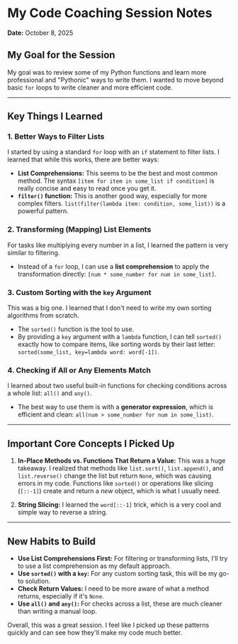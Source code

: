 # My Code Coaching Session Notes

**Date:** October 8, 2025

## My Goal for the Session

My goal was to review some of my Python functions and learn more professional and "Pythonic" ways to write them. I wanted to move beyond basic `for` loops to write cleaner and more efficient code.

---

## Key Things I Learned

### 1. Better Ways to Filter Lists

I started by using a standard `for` loop with an `if` statement to filter lists. I learned that while this works, there are better ways:

-   **List Comprehensions:** This seems to be the best and most common method. The syntax `[item for item in some_list if condition]` is really concise and easy to read once you get it.
-   **`filter()` function:** This is another good way, especially for more complex filters. `list(filter(lambda item: condition, some_list))` is a powerful pattern.

### 2. Transforming (Mapping) List Elements

For tasks like multiplying every number in a list, I learned the pattern is very similar to filtering.

-   Instead of a `for` loop, I can use a **list comprehension** to apply the transformation directly: `[num * some_number for num in some_list]`.

### 3. Custom Sorting with the `key` Argument

This was a big one. I learned that I don't need to write my own sorting algorithms from scratch.

-   The `sorted()` function is the tool to use.
-   By providing a `key` argument with a `lambda` function, I can tell `sorted()` exactly how to compare items, like sorting words by their last letter: `sorted(some_list, key=lambda word: word[-1])`.

### 4. Checking if All or Any Elements Match

I learned about two useful built-in functions for checking conditions across a whole list: `all()` and `any()`.

-   The best way to use them is with a **generator expression**, which is efficient and clean: `all(num > some_number for num in some_list)`.

---

## Important Core Concepts I Picked Up

1.  **In-Place Methods vs. Functions That Return a Value:** This was a huge takeaway. I realized that methods like `list.sort()`, `list.append()`, and `list.reverse()` change the list but return `None`, which was causing errors in my code. Functions like `sorted()` or operations like slicing (`[::-1]`) create and return a *new* object, which is what I usually need.

2.  **String Slicing:** I learned the `word[::-1]` trick, which is a very cool and simple way to reverse a string.

---

## New Habits to Build

-   **Use List Comprehensions First:** For filtering or transforming lists, I'll try to use a list comprehension as my default approach.
-   **Use `sorted()` with a `key`:** For any custom sorting task, this will be my go-to solution.
-   **Check Return Values:** I need to be more aware of what a method returns, especially if it's `None`.
-   **Use `all()` and `any()`:** For checks across a list, these are much cleaner than writing a manual loop.

Overall, this was a great session. I feel like I picked up these patterns quickly and can see how they'll make my code much better.